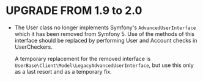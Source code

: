 UPGRADE FROM 1.9 to 2.0
=======================

- The User class no longer implements Symfony's `AdvancedUserInterface` which
  it has been removed from Symfony 5.  Use of the methods of this interface
  should be replaced by performing User and Account checks in UserCheckers.

  A temporary replacement for the removed interface is
  `UserBase\Client\Model\LegacyAdvancedUserInterface`, but use this only as a
  last resort and as a temporary fix.
